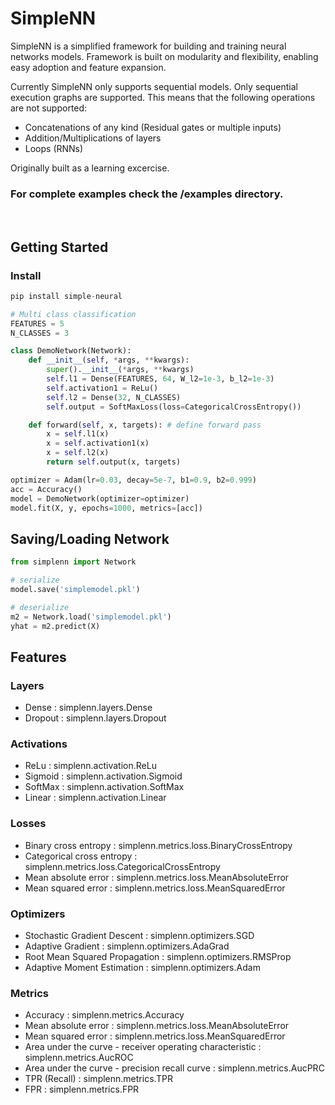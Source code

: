 # SimpleNN

SimpleNN is a simplified framework for building and training neural networks models. Framework is built on modularity and flexibility, enabling easy adoption and feature expansion.

Currently SimpleNN only supports sequential models. Only sequential execution graphs are supported. This means that the following operations are not supported:

- Concatenations of any kind (Residual gates or multiple inputs)
- Addition/Multiplications of layers
- Loops (RNNs)

Originally built as a learning excercise.

### **For complete examples check the /examples directory.**

<br>

## Getting Started

### Install

```python
pip install simple-neural
```

```python
# Multi class classification
FEATURES = 5
N_CLASSES = 3

class DemoNetwork(Network):
    def __init__(self, *args, **kwargs):
        super().__init__(*args, **kwargs)
        self.l1 = Dense(FEATURES, 64, W_l2=1e-3, b_l2=1e-3)
        self.activation1 = ReLu()
        self.l2 = Dense(32, N_CLASSES)
        self.output = SoftMaxLoss(loss=CategoricalCrossEntropy())

    def forward(self, x, targets): # define forward pass
        x = self.l1(x)
        x = self.activation1(x)
        x = self.l2(x)
        return self.output(x, targets)

optimizer = Adam(lr=0.03, decay=5e-7, b1=0.9, b2=0.999)
acc = Accuracy()
model = DemoNetwork(optimizer=optimizer)
model.fit(X, y, epochs=1000, metrics=[acc])
```

## Saving/Loading Network

```python
from simplenn import Network

# serialize
model.save('simplemodel.pkl')

# deserialize
m2 = Network.load('simplemodel.pkl')
yhat = m2.predict(X)
```

## Features

### Layers

- Dense : simplenn.layers.Dense
- Dropout : simplenn.layers.Dropout

### Activations

- ReLu : simplenn.activation.ReLu
- Sigmoid : simplenn.activation.Sigmoid
- SoftMax : simplenn.activation.SoftMax
- Linear : simplenn.activation.Linear

### Losses

- Binary cross entropy : simplenn.metrics.loss.BinaryCrossEntropy
- Categorical cross entropy : simplenn.metrics.loss.CategoricalCrossEntropy
- Mean absolute error : simplenn.metrics.loss.MeanAbsoluteError
- Mean squared error : simplenn.metrics.loss.MeanSquaredError

### Optimizers

- Stochastic Gradient Descent : simplenn.optimizers.SGD
- Adaptive Gradient : simplenn.optimizers.AdaGrad
- Root Mean Squared Propagation : simplenn.optimizers.RMSProp
- Adaptive Moment Estimation : simplenn.optimizers.Adam

### Metrics

- Accuracy : simplenn.metrics.Accuracy
- Mean absolute error : simplenn.metrics.loss.MeanAbsoluteError
- Mean squared error : simplenn.metrics.loss.MeanSquaredError
- Area under the curve - receiver operating characteristic : simplenn.metrics.AucROC
- Area under the curve - precision recall curve : simplenn.metrics.AucPRC
- TPR (Recall) : simplenn.metrics.TPR
- FPR : simplenn.metrics.FPR
